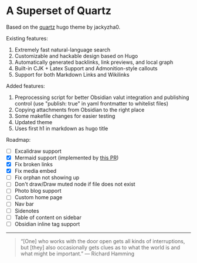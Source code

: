 # A Superset of Quartz

Based on the [quartz](https://github.com/jackyzha0/quartz) hugo theme by jackyzha0. 

Existing features:

1. Extremely fast natural-language search
2. Customizable and hackable design based on Hugo
3. Automatically generated backlinks, link previews, and local graph
4. Built-in CJK + Latex Support and Admonition-style callouts
5. Support for both Markdown Links and Wikilinks

Added features:

1. Preprocessing script for better Obsidian valut integration and publishing control (use "publish: true" in yaml frontmatter to whitelist files)
2. Copying attachments from Obsidian to the right place
3. Some makefile changes for easier testing
4. Updated theme
5. Uses first h1 in markdown as hugo title

Roadmap:

- [ ] Excalidraw support
- [x] Mermaid support (implemented by [this PR](https://github.com/jackyzha0/quartz/pull/244))
- [x] Fix broken links
- [x] Fix media embed
- [ ] Fix orphan not showing up
- [ ] Don't draw/Draw muted node if file does not exist
- [ ] Photo blog support
- [ ] Custom home page
- [ ] Nav bar
- [ ] Sidenotes
- [ ] Table of content on sidebar
- [ ] Obsidian inline tag support

---

> “[One] who works with the door open gets all kinds of interruptions, but [they] also occasionally gets clues as to what the world is and what might be important.” — Richard Hamming